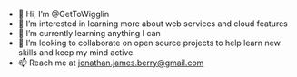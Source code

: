 - 👋 Hi, I’m @GetToWigglin
- 👀 I’m interested in learning more about web services and cloud features
- 🌱 I’m currently learning anything I can
- 💞️ I’m looking to collaborate on open source projects to help learn new skills and keep my mind active
- 📫 Reach me at jonathan.james.berry@gmail.com

<!---
GetToWigglin/GetToWigglin is a ✨ special ✨ repository because its `README.md` (this file) appears on your GitHub profile.
You can click the Preview link to take a look at your changes.
--->
